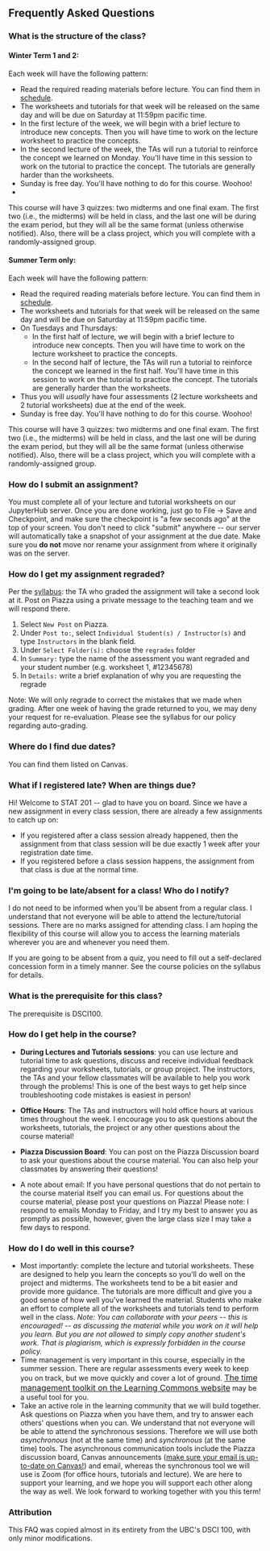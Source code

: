 ## Frequently Asked Questions

### What is the structure of the class?

#### Winter Term 1 and 2: 
Each week will have the following pattern:

- Read the required reading materials before lecture. You can find them in <a href="schedule.html">schedule</a>.
- The worksheets and tutorials for that week will be released on the same day and will be due on Saturday at 11:59pm pacific time.
- In the first lecture of the week, we will begin with a brief lecture to introduce new concepts. Then you will have time to work on the lecture worksheet to practice the concepts.
- In the second lecture of the week, the TAs will run a tutorial
to reinforce the concept we learned on Monday. You'll have time in
this session to work on the tutorial to practice the concept. The
tutorials are generally harder than the worksheets.
- Sunday is free day. You'll have nothing to do for this course. Woohoo!
- 
This course will have 3 quizzes: two midterms and one final exam.
The first two (i.e., the midterms) will be held in class, and the
last one will be during the exam period, but they will all be the
same format (unless otherwise notified).
Also, there will be a class project, which you will complete with a
randomly-assigned group.

#### Summer Term only: 
Each week will have the following pattern:
- Read the required reading materials before lecture. You can find them in <a href="schedule.html">schedule</a>.
- The worksheets and tutorials for that week will be released on the same day and will be due on Saturday at 11:59pm pacific time.
- On Tuesdays and Thursdays: 
   - In the first half of lecture, we will begin with a brief lecture to introduce new concepts. Then you will have time to work on the lecture worksheet to practice the concepts.
   - In the second half of lecture, the TAs will run a tutorial
to reinforce the concept we learned in the first half. You'll have time in
this session to work on the tutorial to practice the concept. The
tutorials are generally harder than the worksheets.
- Thus you will _usually_ have four assessments (2 lecture worksheets and 2 tutorial worksheets) due at the end of the week. 
- Sunday is free day. You'll have nothing to do for this course. Woohoo!
   
This course will have 3 quizzes: two midterms and one final exam.
The first two (i.e., the midterms) will be held in class, and the
last one will be during the exam period, but they will all be the
same format (unless otherwise notified).
Also, there will be a class project, which you will complete with a
randomly-assigned group.

### How do I submit an assignment?

You must complete all of your lecture and tutorial worksheets on our JupyterHub server. Once you are done
working, just go to File -&gt; Save and Checkpoint, and make sure
the checkpoint is "a few seconds ago" at the top of your screen.
You don't need to click "submit" anywhere -- our server will automatically
take a snapshot of your assignment at the due date.
Make sure you **do not** move nor rename your assignment from where it originally
was on the server.

### How do I get my assignment regraded?

Per the <a href="syllabus.html#regrading">syllabus</a>: the TA who graded the assignment will
take a second look at it. Post on Piazza using a private message to the teaching team and
we will respond there.

1. Select `New Post` on Piazza.
2. Under `Post to:`, select `Individual Student(s) / Instructor(s)` and type
`Instructors` in the blank field.
3. Under `Select Folder(s):` choose the `regrades` folder
4. In `Summary:` type the name of the assessment you want regraded and your student number (e.g. worksheet 1, #12345678)
5. In `Details:` write a brief explanation of why you are requesting the regrade

Note: We will only regrade to correct the mistakes that we made when grading.
After one week of having the grade returned to you, we may deny your request
for re-evaluation. Please see the syllabus for our policy regarding auto-grading.

### Where do I find due dates?

You can find them listed on Canvas.

### What if I registered late? When are things due?

Hi! Welcome to STAT 201 -- glad to have you on board. Since we have a new assignment
    in every class session, there are already a few assignments to catch up on:

- If you registered after a class session already happened, then the assignment
from that class session will be due exactly 1 week after your registration date time.
- If you registered before a class session happens, the assignment from that class
is due at the normal time.

### I'm going to be late/absent for a class! Who do I notify?

I do not need to be informed when you'll be absent from a regular class.
I understand that not everyone will be able to attend the lecture/tutorial sessions.
There are no marks assigned for attending class. I am hoping the flexibility of
this course will allow you to access the learning materials wherever you are and
whenever you need them.

If you are going to be absent from a quiz, you need to fill out a self-declared
    concession form in a timely manner. See the course policies on the syllabus for details.

### What is the prerequisite for this class?

The prerequisite is DSCI100. 

### How do I get help in the course?

- **During Lectures and Tutorials sessions**: you can use lecture and tutorial time to ask questions,
discuss and receive individual feedback regarding your worksheets, tutorials, or group project.
The instructors, the TAs and your fellow classmates will be available to help you work through
the problems! This is one of the best ways to get help since troubleshooting code mistakes is easiest in person!

- **Office Hours**: The TAs and instructors will hold office hours at various times throughout the week. I encourage you to ask questions about the worksheets, tutorials, the project or any other
questions about the course material!
- **Piazza Discussion Board**: You can post on the Piazza Discussion board to ask your questions about the
course material. You can also help your classmates by answering their questions!
- A note about email: If you have personal questions that do not pertain to the course material itself you can email
us. For questions about the course material, please post your questions on Piazza! Please note: I
respond to emails Monday to Friday, and I try my best to answer you as promptly as possible, however, given the
large class size I may take a few days to respond.

### How do I do well in this course?

- Most importantly: complete the lecture and tutorial worksheets.
These are designed to help you learn the concepts so you'll do well
on the project and midterms. The worksheets tend to be a bit easier
and provide more guidance. The tutorials are more difficult and give
you a good sense of how well you've learned the material. Students who
make an effort to complete all of the worksheets and tutorials tend to
perform well in the class. *Note: You can collaborate with your peers -- this is encouraged! --
as discussing the material while you work on it will help you learn.
But you are not allowed to simply copy another student's work. That
is plagiarism, which is expressly forbidden in the course policy.*
- Time management is very important in this course, especially in the summer session.
There are regular assessments every week to keep you on track, but we move quickly
and cover a lot of ground.
<a style="font-family: inherit; font-size: 1rem;"
    title="http://learningcommons.ubc.ca/time-management/"
    href="http://learningcommons.ubc.ca/time-management/" target="new">The time management toolkit
    on the Learning Commons website</a>
may be a useful tool for you.
- Take an active role in the learning community that we will build together.
Ask questions on Piazza when you have them, and try to answer each others' questions when you can.
We understand that not everyone will be able to attend the synchronous sessions.
Therefore we will use both *asynchronous* (not at the same time) and
*synchronous* (at the same time) tools. The asynchronous communication tools
include the Piazza discussion board, Canvas announcements
(<a href="https://community.canvaslms.com/docs/DOC-10592-4212710338">make sure your email
    is up-to-date on Canvas!</a>) and email, whereas the synchronous tool we will use is Zoom (for
office hours, tutorials and lecture).
We are here to support your learning, and we hope you will support each other along the way as well.
We look forward to working together with you this term!

###  Attribution 

 This FAQ was copied almost in its entirety from the UBC's DSCI 100, with only minor
    modifications.
